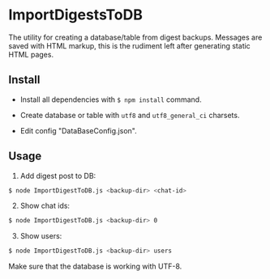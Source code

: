 ImportDigestsToDB
=================

The utility for creating a database/table from digest backups. Messages are saved with HTML markup, this is the rudiment left after generating static HTML pages.

## Install

* Install all dependencies with `$ npm install` command.

* Create database or table with `utf8` and `utf8_general_ci` charsets.

* Edit config "DataBaseConfig.json".

## Usage

1. Add digest post to DB:

```bash
$ node ImportDigestToDB.js <backup-dir> <chat-id>
```

2. Show chat ids:

```bash
$ node ImportDigestToDB.js <backup-dir> 0
```

3. Show users:

```bash
$ node ImportDigestToDB.js <backup-dir> users
```

Make sure that the database is working with UTF-8.
